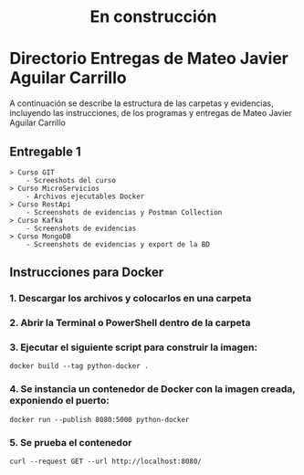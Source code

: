 <center><h1> En construcción</center>

# Directorio Entregas de Mateo Javier Aguilar Carrillo

A continuación se describe la estructura de las carpetas y evidencias, incluyendo las instrucciones, de los programas y entregas de Mateo Javier Aguilar Carrillo

## Entregable 1

    > Curso GIT
        - Screeshots del curso
    > Curso MicroServicios
        - Archivos ejecutables Docker
    > Curso RestApi
        - Screenshots de evidencias y Postman Collection
    > Curso Kafka
        - Screenshots de evidencias
    > Curso MongoDB
        - Screenshots de evidencias y export de la BD

## Instrucciones para Docker

### 1. Descargar los archivos y colocarlos en una carpeta </br>
### 2. Abrir la Terminal o PowerShell dentro de la carpeta </br>
### 3. Ejecutar el siguiente script para construir la imagen: </br>

    
    docker build --tag python-docker .

### 4. Se instancia un contenedor de Docker con la imagen creada, exponiendo el puerto: </br>

    docker run --publish 8080:5000 python-docker

### 5. Se prueba el contenedor

    curl --request GET --url http://localhost:8080/
